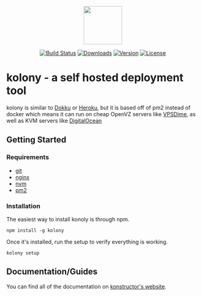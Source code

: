 <p align="center"><a href="https://konstructor.js.org" target="_blank"><img width="100"src="https://konstructor.js.org/assets/static/images/konstructor.png"></a></p>
<p align="center">
  <a href="https://circleci.com/gh/konstructorjs/kolony"><img src="https://img.shields.io/circleci/project/konstructorjs/kolony.svg" alt="Build Status"></a>
  <a href="https://www.npmjs.com/package/kolony"><img src="https://img.shields.io/npm/dm/kolony.svg" alt="Downloads"></a>
  <a href="https://www.npmjs.com/package/kolony"><img src="https://img.shields.io/npm/v/kolony.svg" alt="Version"></a>
  <a href="https://www.npmjs.com/package/kolony"><img src="https://img.shields.io/npm/l/kolony.svg" alt="License"></a>
</p>

# kolony - a self hosted deployment tool
kolony is similar to [Dokku](https://github.com/dokku/dokku) or [Heroku](https://www.heroku.com/), but it is based off of pm2 instead of docker which means it can run on cheap OpenVZ servers like [VPSDime](https://vpsdime.com/aff.php?aff=1576), as well as KVM servers like [DigitalOcean](https://m.do.co/c/4bfd9876d75a)

## Getting Started

### Requirements
- [git](https://git-scm.com/)
- [nginx](https://www.nginx.com/resources/wiki/)
- [nvm](https://github.com/creationix/nvm)
- [pm2](http://pm2.keymetrics.io/)

### Installation
The easiest way to install konoly is through npm.
```
npm install -g kolony
```

Once it's installed, run the setup to verify everything is working.
```
kolony setup
```

## Documentation/Guides
You can find all of the documentation on [konstructor's website](https://konstructor.js.org/guides/kolony).
